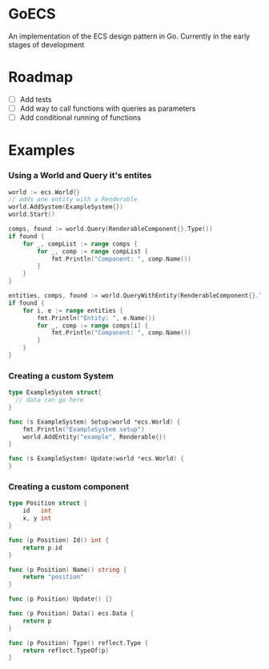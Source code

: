 # GoECS
An implementation of the ECS design pattern in Go. Currently
in the early stages of development

# Roadmap
- [ ] Add tests
- [ ] Add way to call functions with queries as parameters
- [ ] Add conditional running of functions

# Examples
### Using a World and Query it's entites
```go
world := ecs.World{}
// adds one entity with a Renderable
world.AddSystem(ExampleSystem{})
world.Start()

comps, found := world.Query(RenderableComponent{}.Type())
if found {
    for _, compList := range comps {
        for _, comp := range compList {
            fmt.Println("Component: ", comp.Name())
        }
    }
}

entities, comps, found := world.QueryWithEntity(RenderableComponent{}.Type())
if found {
    for i, e := range entities {
        fmt.Println("Entity: ", e.Name())
        for _, comp := range comps[i] {
            fmt.Println("Component: ", comp.Name())
        }
    }
}
```

### Creating a custom System
```go
type ExampleSystem struct{
  // data can go here
}

func (s ExampleSystem) Setup(world *ecs.World) {
	fmt.Println("ExampleSystem setup")
	world.AddEntity("example", Renderable{})
}

func (s ExampleSystem) Update(world *ecs.World) {
}
```

### Creating a custom component
```go
type Position struct {
	id   int
	x, y int
}

func (p Position) Id() int {
	return p.id
}

func (p Position) Name() string {
	return "position"
}

func (p Position) Update() {}

func (p Position) Data() ecs.Data {
	return p
}

func (p Position) Type() reflect.Type {
	return reflect.TypeOf(p)
}
```
